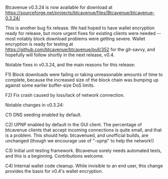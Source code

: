 Btcavenue v0.3.24 is now available for download at
https://sourceforge.net/projects/btcavenue/files/Btcavenue/btcavenue-0.3.24/

This is another bug fix release.  We had hoped to have wallet encryption ready for release, but more urgent fixes for existing clients were needed -- most notably block download problems were getting severe.  Wallet encryption is ready for testing at https://github.com/btcavenue/btcavenue/pull/352 for the git-savvy, and hopefully will follow shortly in the next release, v0.4.

Notable fixes in v0.3.24, and the main reasons for this release:

F1) Block downloads were failing or taking unreasonable amounts of time to complete, because the increased size of the block chain was bumping up against some earlier buffer-size DoS limits.

F2) Fix crash caused by loss/lack of network connection.

Notable changes in v0.3.24:

C1) DNS seeding enabled by default.

C2) UPNP enabled by default in the GUI client.  The percentage of btcavenue clients that accept incoming connections is quite small, and that is a problem.  This should help.  btcavenued, and unofficial builds, are unchanged (though we encourage use of "-upnp" to help the network!)

C3) Initial unit testing framework.  Btcavenue sorely needs automated tests, and this is a beginning.  Contributions welcome.

C4) Internal wallet code cleanup.  While invisible to an end user, this change provides the basis for v0.4's wallet encryption.
